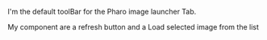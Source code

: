 I'm the default toolBar for the Pharo image launcher Tab.

My component are a refresh button and a Load selected image from the list